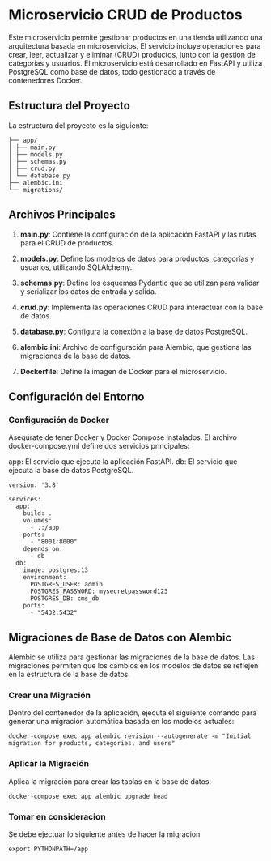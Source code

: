 # Microservicio CRUD de Productos

Este microservicio permite gestionar productos en una tienda utilizando una arquitectura basada en microservicios. El servicio incluye operaciones para crear, leer, actualizar y eliminar (CRUD) productos, junto con la gestión de categorías y usuarios. El microservicio está desarrollado en FastAPI y utiliza PostgreSQL como base de datos, todo gestionado a través de contenedores Docker.
## Estructura del Proyecto

La estructura del proyecto es la siguiente:

```
├── app/
│ ├── main.py
│ ├── models.py
│ ├── schemas.py
│ ├── crud.py
│ └── database.py
├── alembic.ini
└── migrations/
```


## Archivos Principales

1. **main.py**: Contiene la configuración de la aplicación FastAPI y las rutas para el CRUD de productos.

2. **models.py**: Define los modelos de datos para productos, categorías y usuarios, utilizando SQLAlchemy.

3. **schemas.py**: Define los esquemas Pydantic que se utilizan para validar y serializar los datos de entrada y salida.

4. **crud.py**: Implementa las operaciones CRUD para interactuar con la base de datos.

5. **database.py**: Configura la conexión a la base de datos PostgreSQL.

6. **alembic.ini**: Archivo de configuración para Alembic, que gestiona las migraciones de la base de datos.

7. **Dockerfile**: Define la imagen de Docker para el microservicio.





## Configuración del Entorno


### Configuración de Docker

Asegúrate de tener Docker y Docker Compose instalados. El archivo docker-compose.yml define dos servicios principales:

app: El servicio que ejecuta la aplicación FastAPI.
db: El servicio que ejecuta la base de datos PostgreSQL.

```
version: '3.8'

services:
  app:
    build: .
    volumes:
      - .:/app
    ports:
      - "8001:8000"
    depends_on:
      - db
  db:
    image: postgres:13
    environment:
      POSTGRES_USER: admin
      POSTGRES_PASSWORD: mysecretpassword123
      POSTGRES_DB: cms_db
    ports:
      - "5432:5432"
```

## Migraciones de Base de Datos con Alembic
Alembic se utiliza para gestionar las migraciones de la base de datos. Las migraciones permiten que los cambios en los modelos de datos se reflejen en la estructura de la base de datos.

### Crear una Migración
Dentro del contenedor de la aplicación, ejecuta el siguiente comando para generar una migración automática basada en los modelos actuales:

```
docker-compose exec app alembic revision --autogenerate -m "Initial migration for products, categories, and users"
```

### Aplicar la Migración
Aplica la migración para crear las tablas en la base de datos:

```
docker-compose exec app alembic upgrade head
```

### Tomar en consideracion 
Se debe ejectuar lo siguiente antes de hacer la migracion


```
export PYTHONPATH=/app
```


